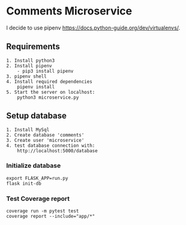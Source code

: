 # Comments Microservice

I decide to use pipenv https://docs.python-guide.org/dev/virtualenvs/.

## Requirements
    1. Install python3
    2. Install pipenv   
        - pip3 install pipenv
    3. pipenv shell
    4. Install required dependencies
        pipenv install
    5. Start the server on localhost: 
        python3 microservice.py

## Setup database
    1. Install MySql
    2. Create database 'comments'
    3. Create user 'microservice'
    4. test database connection with:
        http://localhost:5000/database
    

### Initialize database
    export FLASK_APP=run.py
    flask init-db

### Test Coverage report
    coverage run -m pytest test
    coverage report --include="app/*"
